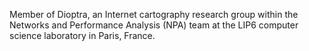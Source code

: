 Member of Dioptra, an Internet cartography research group within the Networks and Performance Analysis (NPA) team at the LIP6 computer science laboratory in Paris, France.

